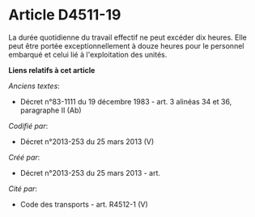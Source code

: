 # Article D4511-19

La durée quotidienne du travail effectif ne peut excéder dix heures. Elle peut être portée exceptionnellement à douze heures
pour le personnel embarqué et celui lié à l'exploitation des unités.

**Liens relatifs à cet article**

_Anciens textes_:

  - Décret n°83-1111 du 19 décembre 1983 - art. 3 alinéas 34 et 36, paragraphe II (Ab)

_Codifié par_:

  - Décret n°2013-253 du 25 mars 2013 (V)

_Créé par_:

  - Décret n°2013-253 du 25 mars 2013 - art.

_Cité par_:

  - Code des transports - art. R4512-1 (V)
